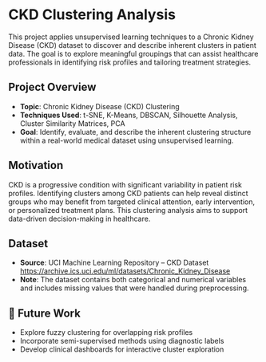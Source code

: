 # CKD Clustering Analysis

This project applies unsupervised learning techniques to a Chronic Kidney Disease (CKD) dataset to discover and describe inherent clusters in patient data. The goal is to explore meaningful groupings that can assist healthcare professionals in identifying risk profiles and tailoring treatment strategies.

## Project Overview

- **Topic**: Chronic Kidney Disease (CKD) Clustering
- **Techniques Used**: t-SNE, K-Means, DBSCAN, Silhouette Analysis, Cluster Similarity Matrices, PCA
- **Goal**: Identify, evaluate, and describe the inherent clustering structure within a real-world medical dataset using unsupervised learning.

## Motivation

CKD is a progressive condition with significant variability in patient risk profiles. Identifying clusters among CKD patients can help reveal distinct groups who may benefit from targeted clinical attention, early intervention, or personalized treatment plans. This clustering analysis aims to support data-driven decision-making in healthcare.

## Dataset

- **Source**: UCI Machine Learning Repository – CKD Dataset  
  https://archive.ics.uci.edu/ml/datasets/Chronic_Kidney_Disease
- **Note**: The dataset contains both categorical and numerical variables and includes missing values that were handled during preprocessing.

## 🔄 Future Work

- Explore fuzzy clustering for overlapping risk profiles
- Incorporate semi-supervised methods using diagnostic labels
- Develop clinical dashboards for interactive cluster exploration
